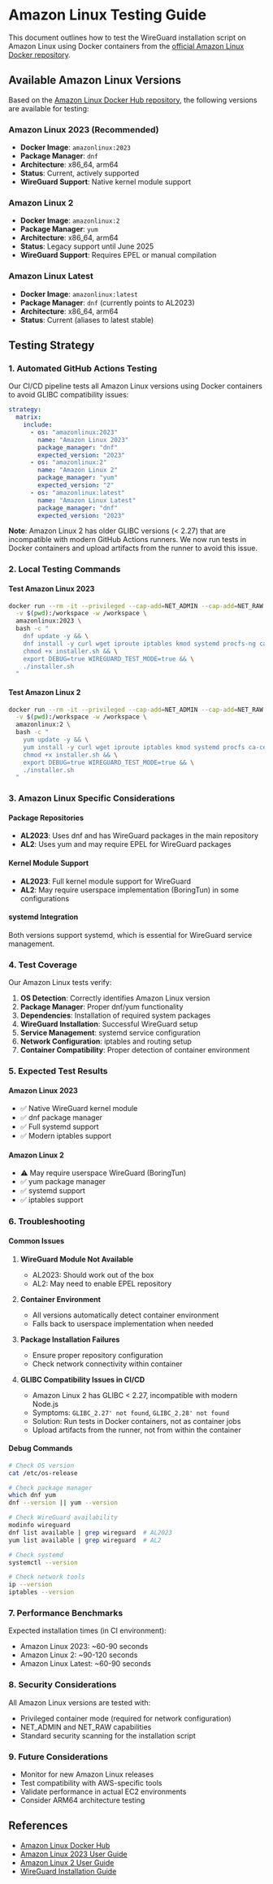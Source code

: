 # Amazon Linux Testing Guide

This document outlines how to test the WireGuard installation script on Amazon Linux using Docker containers from the [official Amazon Linux Docker repository](https://hub.docker.com/_/amazonlinux).

## Available Amazon Linux Versions

Based on the [Amazon Linux Docker Hub repository](https://hub.docker.com/_/amazonlinux), the following versions are available for testing:

### Amazon Linux 2023 (Recommended)
- **Docker Image**: `amazonlinux:2023`
- **Package Manager**: `dnf`
- **Architecture**: x86_64, arm64
- **Status**: Current, actively supported
- **WireGuard Support**: Native kernel module support

### Amazon Linux 2
- **Docker Image**: `amazonlinux:2`
- **Package Manager**: `yum`
- **Architecture**: x86_64, arm64
- **Status**: Legacy support until June 2025
- **WireGuard Support**: Requires EPEL or manual compilation

### Amazon Linux Latest
- **Docker Image**: `amazonlinux:latest`
- **Package Manager**: `dnf` (currently points to AL2023)
- **Architecture**: x86_64, arm64
- **Status**: Current (aliases to latest stable)

## Testing Strategy

### 1. Automated GitHub Actions Testing

Our CI/CD pipeline tests all Amazon Linux versions using Docker containers to avoid GLIBC compatibility issues:

```yaml
strategy:
  matrix:
    include:
      - os: "amazonlinux:2023"
        name: "Amazon Linux 2023"
        package_manager: "dnf"
        expected_version: "2023"
      - os: "amazonlinux:2"
        name: "Amazon Linux 2"
        package_manager: "yum"
        expected_version: "2"
      - os: "amazonlinux:latest"
        name: "Amazon Linux Latest"
        package_manager: "dnf"
        expected_version: "2023"
```

**Note**: Amazon Linux 2 has older GLIBC versions (< 2.27) that are incompatible with modern GitHub Actions runners. We now run tests in Docker containers and upload artifacts from the runner to avoid this issue.

### 2. Local Testing Commands

#### Test Amazon Linux 2023
```bash
docker run --rm -it --privileged --cap-add=NET_ADMIN --cap-add=NET_RAW \
  -v $(pwd):/workspace -w /workspace \
  amazonlinux:2023 \
  bash -c "
    dnf update -y && \
    dnf install -y curl wget iproute iptables kmod systemd procfs-ng ca-certificates && \
    chmod +x installer.sh && \
    export DEBUG=true WIREGUARD_TEST_MODE=true && \
    ./installer.sh
  "
```

#### Test Amazon Linux 2
```bash
docker run --rm -it --privileged --cap-add=NET_ADMIN --cap-add=NET_RAW \
  -v $(pwd):/workspace -w /workspace \
  amazonlinux:2 \
  bash -c "
    yum update -y && \
    yum install -y curl wget iproute iptables kmod systemd procfs ca-certificates && \
    chmod +x installer.sh && \
    export DEBUG=true WIREGUARD_TEST_MODE=true && \
    ./installer.sh
  "
```

### 3. Amazon Linux Specific Considerations

#### Package Repositories
- **AL2023**: Uses dnf and has WireGuard packages in the main repository
- **AL2**: Uses yum and may require EPEL for WireGuard packages

#### Kernel Module Support
- **AL2023**: Full kernel module support for WireGuard
- **AL2**: May require userspace implementation (BoringTun) in some configurations

#### systemd Integration
Both versions support systemd, which is essential for WireGuard service management.

### 4. Test Coverage

Our Amazon Linux tests verify:

1. **OS Detection**: Correctly identifies Amazon Linux version
2. **Package Manager**: Proper dnf/yum functionality
3. **Dependencies**: Installation of required system packages
4. **WireGuard Installation**: Successful WireGuard setup
5. **Service Management**: systemd service configuration
6. **Network Configuration**: iptables and routing setup
7. **Container Compatibility**: Proper detection of container environment

### 5. Expected Test Results

#### Amazon Linux 2023
- ✅ Native WireGuard kernel module
- ✅ dnf package manager
- ✅ Full systemd support
- ✅ Modern iptables support

#### Amazon Linux 2
- ⚠️ May require userspace WireGuard (BoringTun)
- ✅ yum package manager
- ✅ systemd support
- ✅ iptables support

### 6. Troubleshooting

#### Common Issues

1. **WireGuard Module Not Available**
   - AL2023: Should work out of the box
   - AL2: May need to enable EPEL repository

2. **Container Environment**
   - All versions automatically detect container environment
   - Falls back to userspace implementation when needed

3. **Package Installation Failures**
   - Ensure proper repository configuration
   - Check network connectivity within container

4. **GLIBC Compatibility Issues in CI/CD**
   - Amazon Linux 2 has GLIBC < 2.27, incompatible with modern Node.js
   - Symptoms: `GLIBC_2.27' not found`, `GLIBC_2.28' not found`
   - Solution: Run tests in Docker containers, not as container jobs
   - Upload artifacts from the runner, not from within the container

#### Debug Commands

```bash
# Check OS version
cat /etc/os-release

# Check package manager
which dnf yum
dnf --version || yum --version

# Check WireGuard availability
modinfo wireguard
dnf list available | grep wireguard  # AL2023
yum list available | grep wireguard  # AL2

# Check systemd
systemctl --version

# Check network tools
ip --version
iptables --version
```

### 7. Performance Benchmarks

Expected installation times (in CI environment):
- Amazon Linux 2023: ~60-90 seconds
- Amazon Linux 2: ~90-120 seconds
- Amazon Linux Latest: ~60-90 seconds

### 8. Security Considerations

All Amazon Linux versions are tested with:
- Privileged container mode (required for network configuration)
- NET_ADMIN and NET_RAW capabilities
- Standard security scanning for the installation script

### 9. Future Considerations

- Monitor for new Amazon Linux releases
- Test compatibility with AWS-specific tools
- Validate performance in actual EC2 environments
- Consider ARM64 architecture testing

## References

- [Amazon Linux Docker Hub](https://hub.docker.com/_/amazonlinux)
- [Amazon Linux 2023 User Guide](https://docs.aws.amazon.com/linux/al2023/)
- [Amazon Linux 2 User Guide](https://docs.aws.amazon.com/AWSEC2/latest/UserGuide/amazon-linux-2-virtual-machine.html)
- [WireGuard Installation Guide](https://www.wireguard.com/install/) 